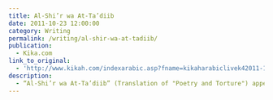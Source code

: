 ```yaml
---
title: Al-Shi’r wa At-Ta’diib
date: 2011-10-23 12:00:00
category: Writing
permalink: /writing/al-shir-wa-at-tadiib/
publication:
  - Kika.com
link_to_original:
  - 'http://www.kikah.com/indexarabic.asp?fname=kikaharabiclivek42011-10-1750.txt&storytitle='
description:
  - “Al-Shi’r wa At-Ta’diib” (Translation of "Poetry and Torture") appeared on Kika.com, translated by Omar Abu Al-Qassim Al-Kikli, on October 23, 2011.
---
```

